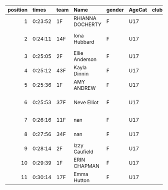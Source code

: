 |   position | times   | team   | Name             | gender   | AgeCat   |   clubnumber | Club name           | Website                               |   finishPosition |
|-----------:|:--------|:-------|:-----------------|:---------|:---------|-------------:|:--------------------|:--------------------------------------|-----------------:|
|          1 | 0:23:52 | 1F     | RHIANNA DOCHERTY | F        | U17      |            1 | East Kilbride AC    | http://www.ekac.org.uk/               |               15 |
|          2 | 0:24:11 | 14F    | Iona Hubbard     | F        | U17      |           14 | Ayr Seaforth AC     | https://www.ayrseaforth.co.uk/        |               16 |
|          3 | 0:25:05 | 2F     | Ellie Anderson   | F        | U17      |            2 | Kilmarnock H&AC     | http://www.kilmarnockharriers.com/    |               17 |
|          4 | 0:25:12 | 43F    | Kayla Dinnin     | F        | U17      |           43 | Nithsdale AC        | nan                                   |               18 |
|          5 | 0:25:36 | 1F     | AMY ANDREW       | F        | U17      |            1 | East Kilbride AC    | http://www.ekac.org.uk/               |               19 |
|          6 | 0:25:53 | 37F    | Neve Elliot      | F        | U17      |           37 | Law & District AAC  | http://www.lawaac.co.uk/              |               20 |
|          7 | 0:26:16 | 11F    | nan              | F        | U17      |           11 | Airdrie Harriers    | http://airdrieharriers.org/           |               21 |
|          8 | 0:27:56 | 34F    | nan              | F        | U17      |           34 | Kilbarchan AAC      | https://kilbarchanaac.org.uk/         |               22 |
|          9 | 0:28:14 | 2F     | Izzy Caufield    | F        | U17      |            2 | Kilmarnock H&AC     | http://www.kilmarnockharriers.com/    |               23 |
|         10 | 0:29:39 | 1F     | ERIN CHAPMAN     | F        | U17      |            1 | East Kilbride AC    | http://www.ekac.org.uk/               |               25 |
|         11 | 0:30:14 | 17F    | Emma Hutton      | F        | U17      |           17 | Calderglen Harriers | http://www.calderglenharriers.org.uk/ |               26 |